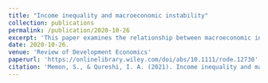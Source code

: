 ```yaml
---
title: "Income inequality and macroeconomic instability"
collection: publications
permalink: /publication/2020-10-26
excerpt: 'This paper examines the relationship between macroeconomic instability, as measured by the variance of inflation and output, and income inequality. We develop a panel data set consisting of 61 developed and developing economies for 1990–2019. Our results highlight a positive relationship between past inflation variance and subsequent inequality. We find that this relationship is nonexistent in developed countries but is strong for developing economies. Developing countries that have adopted an inflation targeting (IT) regime are insulated from the regressive effect of inflation volatility. From the point of view of achieving an even income distribution, IT may be consistent with better equity and efficiency outcomes simultaneously. The main findings are robust to a rich set of controls, alternative measures of volatility and inequality, various subsample checks, and dynamic panel specifications.'
date: 2020-10-26.
venue: 'Review of Development Economics'
paperurl: 'https://onlinelibrary.wiley.com/doi/abs/10.1111/rode.12730'
citation: 'Memon, S., & Qureshi, I. A. (2021). Income inequality and macroeconomic instability. Review of Development Economics, 25(2), 758-789.'
---
```


